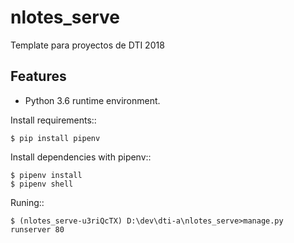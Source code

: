# nlotes_serve
Template para proyectos de DTI 2018

## Features

- Python 3.6 runtime environment. 

Install requirements::

    $ pip install pipenv

Install dependencies with pipenv::

    $ pipenv install
    $ pipenv shell

Runing::

    $ (nlotes_serve-u3riQcTX) D:\dev\dti-a\nlotes_serve>manage.py runserver 80
